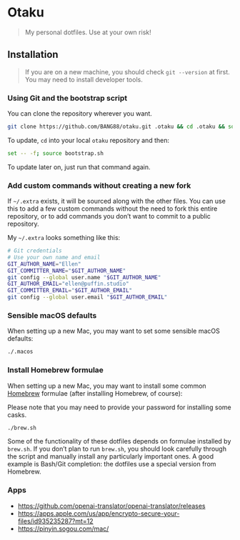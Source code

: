 # Otaku

> My personal dotfiles. Use at your own risk!

## Installation

> If you are on a new machine, you should check `git --version` at first. You may need to install developer tools.

### Using Git and the bootstrap script

You can clone the repository wherever you want.

```bash
git clone https://github.com/BANG88/otaku.git .otaku && cd .otaku && source bootstrap.sh
```

To update, `cd` into your local `otaku` repository and then:

```bash
set -- -f; source bootstrap.sh
```

To update later on, just run that command again.

### Add custom commands without creating a new fork

If `~/.extra` exists, it will be sourced along with the other files. You can use this to add a few custom commands without the need to fork this entire repository, or to add commands you don’t want to commit to a public repository.

My `~/.extra` looks something like this:

```bash
# Git credentials
# Use your own name and email
GIT_AUTHOR_NAME="Ellen"
GIT_COMMITTER_NAME="$GIT_AUTHOR_NAME"
git config --global user.name "$GIT_AUTHOR_NAME"
GIT_AUTHOR_EMAIL="ellen@puffin.studio"
GIT_COMMITTER_EMAIL="$GIT_AUTHOR_EMAIL"
git config --global user.email "$GIT_AUTHOR_EMAIL"
```

### Sensible macOS defaults

When setting up a new Mac, you may want to set some sensible macOS defaults:

```bash
./.macos
```

### Install Homebrew formulae

When setting up a new Mac, you may want to install some common [Homebrew](https://brew.sh/) formulae (after installing Homebrew, of course):

Please note that you may need to provide your password for installing some casks.

```bash
./brew.sh
```

Some of the functionality of these dotfiles depends on formulae installed by `brew.sh`. If you don’t plan to run `brew.sh`, you should look carefully through the script and manually install any particularly important ones. A good example is Bash/Git completion: the dotfiles use a special version from Homebrew.

### Apps

- https://github.com/openai-translator/openai-translator/releases
- https://apps.apple.com/us/app/encrypto-secure-your-files/id935235287?mt=12
- https://pinyin.sogou.com/mac/
